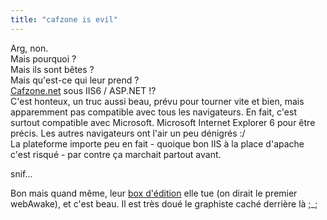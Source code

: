 ```yaml
---
title: "cafzone is evil"
---
```


Arg, non.  
Mais pourquoi ?  
Mais ils sont bêtes ?  
Mais qu'est-ce qui leur prend ?  
[Cafzone.net](http://www.cafzone.net) sous IIS6 / ASP.NET !?  
C'est honteux, un truc aussi beau, prévu pour tourner vite et bien, mais
apparemment pas compatible avec tous les navigateurs. En fait, c'est surtout
compatible avec Microsoft. Microsoft Internet Explorer 6 pour être précis. Les
autres navigateurs ont l'air un peu dénigrés :/  
La plateforme importe peu en fait - quoique bon IIS à la place d'apache c'est
risqué - par contre ça marchait partout avant.

snif...

Bon mais quand même, leur [box d'édition](./pics/IE_shot01.jpg) elle tue (on
dirait le premier webAwake), et c'est beau. Il est très doué le graphiste
caché derrière là ;_;

